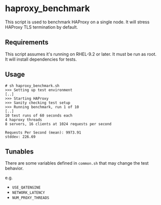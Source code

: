 # haproxy_benchmark

This script is used to benchmark HAProxy on a single node. It will
stress HAProxy TLS termination by default.

## Requirements

This script assumes it's running on RHEL-9.2 or later. It must be run as
root. It will install dependencies for tests.

## Usage

```
# sh haproxy_benchmark.sh
>>> Setting up test environment
[..]
>>> Starting HAProxy
>>> Sanity checking test setup
>>> Running benchmark, run 1 of 10
[..]
10 test runs of 60 seconds each
4 haproxy threads
8 servers, 16 clients at 1024 requests per second

Requests Per Second (mean): 9973.91
stddev: 226.69
```

## Tunables

There are some variables defined in `common.sh` that may change the test
behavior.

e.g.

- `USE_QATENGINE`
- `NETWORK_LATENCY`
- `NUM_PROXY_THREADS`

